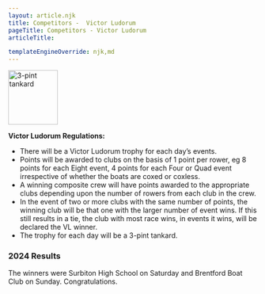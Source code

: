 ```yaml
---
layout: article.njk
title: Competitors -  Victor Ludorum
pageTitle: Competitors - Victor Ludorum
articleTitle: 

templateEngineOverride: njk,md
---
```

<p><img src="/images/3ptMug.jpg" alt="3-pint tankard" width="100" height="110"></p>
	  <!--<div class="blueBox" style="width: 140px; height: 32px">£500 Prize</div>!-->
<p><strong>Victor Ludorum Regulations:</strong></p>
  <ul>
    <li>There will  be a Victor Ludorum trophy for each day&rsquo;s events.</li>
    <li>Points  will be awarded to clubs on the basis of 1 point per rower, eg 8 points for  each Eight event, 4 points for each Four or Quad event irrespective of whether  the boats are coxed or coxless.</li>
    <li>A winning  composite crew will have points awarded to the appropriate clubs depending upon  the number of rowers from each club in the crew.</li>
    <li>In the event of two or more clubs with the same number of points, the winning club will be that one with the larger number of event wins. If this still results in a tie, the club with most race wins, in events it wins, will be declared the VL winner.</li>
 <li>The trophy  for each day will be a 3-pint tankard.</li>
 </ul>
   <h3>2024 Results</h3>
     <p>The winners were Surbiton High School on Saturday and Brentford Boat Club on Sunday. Congratulations.</p>